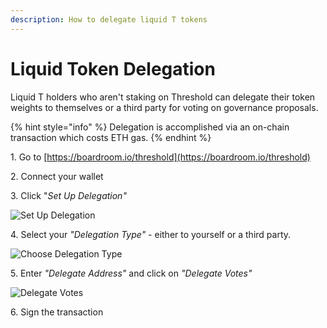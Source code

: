 ```yaml
---
description: How to delegate liquid T tokens
---
```


# Liquid Token Delegation

Liquid T holders who aren't staking on Threshold can delegate their token weights to themselves or a third party for voting on governance proposals.

{% hint style="info" %}
Delegation is accomplished via an on-chain transaction which costs ETH gas.
{% endhint %}

1. Go to [https://boardroom.io/threshold](https://boardroom.io/threshold)

2\. Connect your wallet

3\. Click "_Set Up Delegation"_

<div align="left">

<img src="../../.gitbook/assets/gov-set-up-delegation.png" alt="Set Up Delegation">

</div>

4\. Select your _"Delegation Type"_ - either to yourself or a third party.

<div align="left">

<img src="../../.gitbook/assets/gov-delegate-type.png" alt="Choose Delegation Type">

</div>

5\. Enter _"Delegate Address"_ and click on _"Delegate Votes"_

<div align="left">

<img src="../../.gitbook/assets/gov-delegate-vote.png" alt="Delegate Votes">

</div>

6\. Sign the transaction

